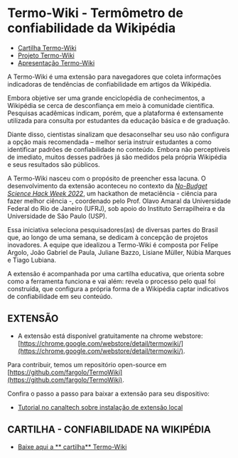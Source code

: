 <!-----

Yay, no errors, warnings, or alerts!

Conversion time: 0.377 seconds.


Using this Markdown file:

1. Paste this output into your source file.
2. See the notes and action items below regarding this conversion run.
3. Check the rendered output (headings, lists, code blocks, tables) for proper
   formatting and use a linkchecker before you publish this page.

Conversion notes:

* Docs to Markdown version 1.0β33
* Tue Sep 20 2022 09:18:49 GMT-0700 (PDT)
* Source doc: Textos complementares
----->

# Termo-Wiki - Termômetro de confiabilidade da Wikipédia

* [Cartilha Termo-Wiki](./cartilha.md)
* [Projeto Termo-Wiki](./projeto.md)
* [Apresentação Termo-Wiki](./hackweek)

A Termo-Wiki é uma extensão para navegadores que coleta informações indicadoras de tendências de confiabilidade em artigos da Wikipédia.

Embora objetive ser uma grande enciclopédia de conhecimentos, a Wikipédia se cerca de desconfiança em meio à comunidade científica. Pesquisas acadêmicas indicam, porém, que a plataforma é extensamente utilizada para consulta por estudantes da educação básica e de graduação.  

Diante disso, cientistas sinalizam que desaconselhar seu uso não configura a opção mais recomendada – melhor seria instruir estudantes a como identificar padrões de confiabilidade no conteúdo. Embora não perceptíveis de imediato, muitos desses padrões já são medidos pela própria Wikipédia e seus resultados são públicos. 

A Termo-Wiki nasceu com o propósito de preencher essa lacuna. O desenvolvimento da extensão aconteceu no contexto da _[No-Budget Science Hack Week 2022](https://www.reprodutibilidade.bio.br/no-budget-science-hack-week-2022)_, um hackathon de metaciência - ciência para fazer melhor ciência -, coordenado pelo Prof. Olavo Amaral da Universidade Federal do Rio de Janeiro (UFRJ), sob apoio do Instituto Serrapilheira e da Universidade de São Paulo (USP). 

Essa iniciativa seleciona pesquisadores(as) de diversas partes do Brasil que, ao longo de uma semana, se dedicam à concepção de projetos inovadores. A equipe que idealizou a Termo-Wiki é composta por Felipe Argolo, João Gabriel de Paula, Juliane Bazzo, Lisiane Müller, Núbia Marques e Tiago Lubiana.

A extensão é acompanhada por uma cartilha educativa, que orienta sobre como a ferramenta funciona e vai além: revela o processo pelo qual foi construída, que configura a própria forma de a Wikipédia captar indicativos de confiabilidade em seu conteúdo.  

## EXTENSÃO

* A extensão está disponível gratuitamente na chrome webstore:[https://chrome.google.com/webstore/detail/termowiki/](https://chrome.google.com/webstore/detail/termowiki/).

Para contribuir, temos um repositório open-source em [https://github.com/fargolo/TermoWiki](https://github.com/fargolo/TermoWiki). 

Confira o passo a passo para baixar a extensão para seu dispositivo:

* [Tutorial no canaltech sobre instalação de extensão local](https://canaltech.com.br/navegadores/como-instalar-extensao-no-google-chrome-manualmente/)

## CARTILHA - CONFIABILIDADE NA WIKIPÉDIA
* [Baixe aqui a ** cartilha** Termo-Wiki](./cartilha.md)
 
